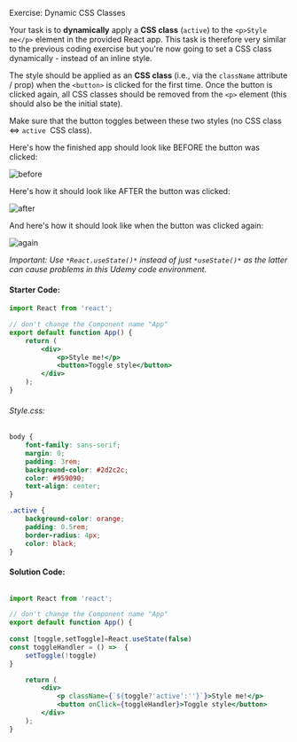 Exercise: Dynamic CSS Classes

Your task is to **dynamically** apply a **CSS class** (`active`) to the `<p>Style me</p>` element in the provided React app. This task is therefore very similar to the previous coding exercise but you're now going to set a CSS class dynamically - instead of an inline style.

The style should be applied as an **CSS class** (i.e., via the `className` attribute / prop) when the `<button>` is clicked for the first time. Once the button is clicked again, all CSS classes should be removed from the `<p>` element (this should also be the initial state).

Make sure that the button toggles between these two styles (no CSS class <=> `active`  CSS class).

Here's how the finished app should look like BEFORE the button was clicked:

![before](https://img-c.udemycdn.com/redactor/raw/coding_exercise_instructions/2023-01-25_20-18-40-a84ea52cbc1fe11c38ab9fec8263bfe4.png)

Here's how it should look like AFTER the button was clicked:

![after](https://img-c.udemycdn.com/redactor/raw/coding_exercise_instructions/2023-01-25_20-18-41-d38af590ee33c2badd29e3ec5e1f2965.png)

And here's how it should look like when the button was clicked again:

![again](https://img-c.udemycdn.com/redactor/raw/coding_exercise_instructions/2023-01-25_20-18-41-0a0b6c139e2be5bbb63d032e210309d1.png)

*Important: Use *`*React.useState()*`* instead of just *`*useState()*`* as the latter can cause problems in this Udemy code environment.*




#### Starter Code:

```jsx
import React from 'react';

// don't change the Component name "App"
export default function App() {
    return (
        <div>
            <p>Style me!</p>
            <button>Toggle style</button>
        </div>
    );
}


```

###### Style.css:
```css
body {
    font-family: sans-serif;
    margin: 0;
    padding: 3rem;
    background-color: #2d2c2c;
    color: #959090;
    text-align: center;
}

.active {
    background-color: orange;
    padding: 0.5rem;
    border-radius: 4px;
    color: black;
}

```




#### Solution Code:

```jsx

import React from 'react';

// don't change the Component name "App"
export default function App() {
    
const [toggle,setToggle]=React.useState(false)    
const toggleHandler = () =>  {
    setToggle(!toggle)
} 

    return (
        <div>
            <p className={`${toggle?'active':''}`}>Style me!</p>
            <button onClick={toggleHandler}>Toggle style</button>
        </div>
    );
}


````
